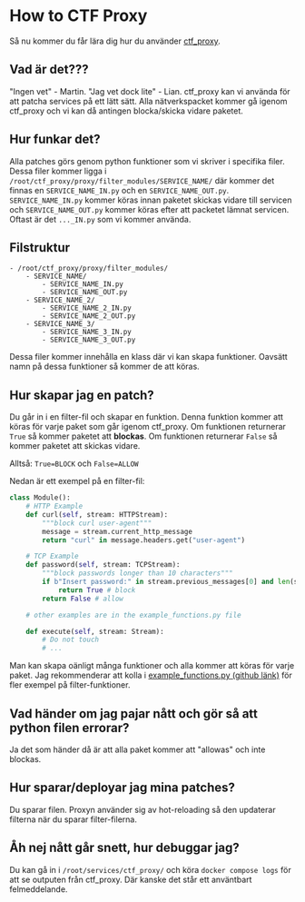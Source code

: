 # How to CTF Proxy

Så nu kommer du får lära dig hur du använder [ctf_proxy](https://github.com/ByteLeMani/ctf_proxy).

## Vad är det???

"Ingen vet" - Martin. "Jag vet dock lite" - Lian. ctf_proxy kan vi använda för att patcha services på ett lätt sätt. Alla nätverkspacket kommer gå igenom ctf_proxy och vi kan då antingen blocka/skicka vidare paketet.

## Hur funkar det?

Alla patches görs genom python funktioner som vi skriver i specifika filer. Dessa filer kommer ligga i `/root/ctf_proxy/proxy/filter_modules/SERVICE_NAME/` där kommer det finnas en `SERVICE_NAME_IN.py` och en `SERVICE_NAME_OUT.py`. `SERVICE_NAME_IN.py` kommer köras innan paketet skickas vidare till servicen och `SERVICE_NAME_OUT.py` kommer köras efter att packetet lämnat servicen. Oftast är det `..._IN.py` som vi kommer använda.

## Filstruktur

```
- /root/ctf_proxy/proxy/filter_modules/
    - SERVICE_NAME/
        - SERVICE_NAME_IN.py
        - SERVICE_NAME_OUT.py
    - SERVICE_NAME_2/
        - SERVICE_NAME_2_IN.py
        - SERVICE_NAME_2_OUT.py
    - SERVICE_NAME_3/
        - SERVICE_NAME_3_IN.py
        - SERVICE_NAME_3_OUT.py
```

Dessa filer kommer innehålla en klass där vi kan skapa funktioner. Oavsätt namn på dessa funktioner så kommer de att köras.

## Hur skapar jag en patch?

Du går in i en filter-fil och skapar en funktion. Denna funktion kommer att köras för varje paket som går igenom ctf_proxy. Om funktionen returnerar `True` så kommer paketet att **blockas**. Om funktionen returnerar `False` så kommer paketet att skickas vidare.

Alltså: `True=BLOCK` och `False=ALLOW`

Nedan är ett exempel på en filter-fil:

```python
class Module():
    # HTTP Example
    def curl(self, stream: HTTPStream):
        """block curl user-agent"""
        message = stream.current_http_message
        return "curl" in message.headers.get("user-agent")

    # TCP Example
    def password(self, stream: TCPStream):
        """block passwords longer than 10 characters"""
        if b"Insert password:" in stream.previous_messages[0] and len(stream.current_message.strip()) > 10:
            return True # block
        return False # allow

    # other examples are in the example_functions.py file

    def execute(self, stream: Stream):
        # Do not touch
        # ...
```

Man kan skapa oänligt många funktioner och alla kommer att köras för varje paket. Jag rekommenderar att kolla i [example_functions.py (github länk)](https://github.com/liamthorell/ctf_proxy/blob/main/proxy/filter_modules/example_functions.py) för fler exempel på filter-funktioner.

## Vad händer om jag pajar nått och gör så att python filen errorar?

Ja det som händer då är att alla paket kommer att "allowas" och inte blockas.

## Hur sparar/deployar jag mina patches?

Du sparar filen. Proxyn använder sig av hot-reloading så den updaterar filterna när du sparar filter-filerna.

## Åh nej nått går snett, hur debuggar jag?

Du kan gå in i `/root/services/ctf_proxy/` och köra `docker compose logs` för att se outputen från ctf_proxy. Där kanske det står ett använtbart felmeddelande.
